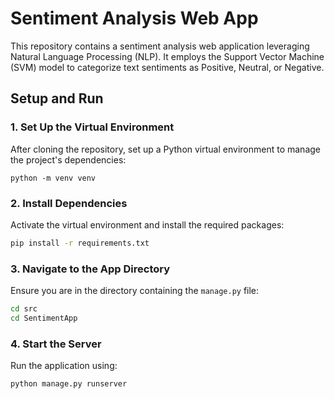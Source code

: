 # Sentiment Analysis Web App

This repository contains a sentiment analysis web application leveraging Natural Language Processing (NLP). It employs the Support Vector Machine (SVM) model to categorize text sentiments as Positive, Neutral, or Negative.


## Setup and Run

### 1. Set Up the Virtual Environment
After cloning the repository, set up a Python virtual environment to manage the project's dependencies:
```
python -m venv venv
```

### 2. Install Dependencies
Activate the virtual environment and install the required packages:
```bash
pip install -r requirements.txt
```

### 3. Navigate to the App Directory
Ensure you are in the directory containing the `manage.py` file:
```bash
cd src
cd SentimentApp
```

### 4. Start the Server
Run the application using:
```bash
python manage.py runserver
```
